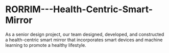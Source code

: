 # RORRIM---Health-Centric-Smart-Mirror
As a senior design project, our team designed, developed, and constructed a health-centric smart mirror that incorporates smart devices and machine learning to promote a healthy lifestyle. 
